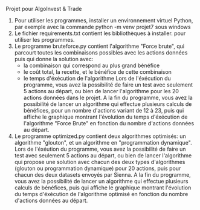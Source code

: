 Projet pour AlgoInvest & Trade
1) Pour utiliser les programmes, installer un environnement virtuel Python,
    par exemple avec la commande python -m venv projet7 sous windows
2) Le fichier requirements.txt contient les bibliothèques à installer.
    pour utiliser les programmes.
3) Le programme bruteforce.py contient l'algorithme "Force brute",
    qui parcourt toutes les combinaisons possibles avec les actions données
    puis qui donne la solution avec:
    * la combinaison qui correspond au plus grand bénéfice
    * le coût total, la recette, et le bénéfice de cette combinaison
    * le temps d'éxécution de l'algorithme
   Lors de l'éxécution du programme, vous avez la possibilité de faire un test
    avec seulement 5 actions au départ, ou bien de lancer l'algorithme pour les 
    20 actions données dans le projet.
   A la fin du programme, vous avez la possibilité de lancer un algorithme qui effectue
    plusieurs calculs de bénéfices, pour un nombre d'actions variant de 12 à 23,
    puis qui affiche le graphique montrant l'évolution du temps d'éxécution de l'algorithme
    "Force Brute" en fonction du nombre d'actions données au départ.
4) Le programme optimized.py contient deux algorithmes optimisés: un algorithme "glouton",
    et un algorithme en "programmation dynamique".
   Lors de l'éxéution du programme, vous avez la possibilité de faire un test
    avec seulement 5 actions au départ, ou bien de lancer l'algorithme qui propose
    une solution avec chacun des deux types d'algorithmes (glouton ou programmation
    dynamique) pour 20 actions, puis pour chacun des deux datasets envoyés par Sienna.
   A la fin du programme, vous avez la possibilité de lancer un algorithme qui effectue
    plusieurs calculs de bénéfices, puis qui affiche le graphique montrant l'évolution
    du temps d'éxécution de l'algorithme optimisé en fonction du nombre d'actions données
    au départ.
